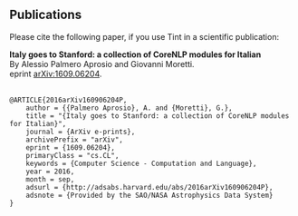 ## Publications

Please cite the following paper, if you use Tint in a scientific publication:

**Italy goes to Stanford: a collection of CoreNLP modules for Italian**<br />
By Alessio Palmero Aprosio and Giovanni Moretti.<br />
eprint [arXiv:1609.06204](http://arxiv.org/abs/1609.06204).<br /><br />

```
@ARTICLE{2016arXiv160906204P,
    author = {{Palmero Aprosio}, A. and {Moretti}, G.},
    title = "{Italy goes to Stanford: a collection of CoreNLP modules for Italian}",
    journal = {ArXiv e-prints},
    archivePrefix = "arXiv",
    eprint = {1609.06204},
    primaryClass = "cs.CL",
    keywords = {Computer Science - Computation and Language},
    year = 2016,
    month = sep,
    adsurl = {http://adsabs.harvard.edu/abs/2016arXiv160906204P},
    adsnote = {Provided by the SAO/NASA Astrophysics Data System}
}    
```
